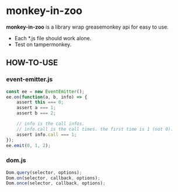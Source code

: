 # monkey-in-zoo

**monkey-in-zoo** is a library wrap greasemonkey api for easy to use.

* Each *.js file should work alone.
* Test on tampermonkey.

## HOW-TO-USE

### event-emitter.js

``` js
const ee = new EventEmitter();
ee.on(function(a, b, info) => {
    assert this === 0;
    assert a === 1;
    assert b === 2;

    // info is the call infos.
    // info.call is the call times. the first time is 1 (not 0).
    assert info.call === 1;
});
ee.emit(0, 1, 2);
```

### dom.js

``` js
Dom.query(selector, options);
Dom.on(selector, callback, options);
Dom.once(selector, callback, options);
```
